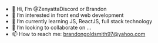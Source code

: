 - 👋 Hi, I’m @ZenyattaDiscord or Brandon
- 👀 I’m interested in front end web development
- 🌱 I’m currently learning JS, ReactJS, full stack technology
- 💞️ I’m looking to collaborate on ...
- 📫 How to reach me: brandongoldsmith97@yahoo.com  

<!---
ZenyattaDiscord/ZenyattaDiscord is a ✨ special ✨ repository because its `README.md` (this file) appears on your GitHub profile.
You can click the Preview link to take a look at your changes.
--->
